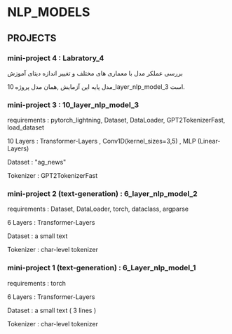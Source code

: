 # NLP_MODELS
## PROJECTS
### mini-project 4 : Labratory_4
بررسی عملکر مدل با معماری های مختلف و تغییر اندازه دیتای آموزش 

مدل پایه این آزمایش ,همان مدل پروژه 10_layer_nlp_model_3 است.
### mini-project 3 : 10_layer_nlp_model_3

requirements : pytorch_lightning, Dataset, DataLoader, GPT2TokenizerFast, load_dataset

10 Layers : Transformer-Layers , Conv1D(kernel_sizes=3,5) , MLP (Linear-Layers)

Dataset : "ag_news"

Tokenizer : GPT2TokenizerFast
### mini-project 2 (text-generation) : 6_layer_nlp_model_2

requirements : Dataset, DataLoader, torch, dataclass, argparse

6 Layers : Transformer-Layers

Dataset : a small text

Tokenizer : char-level tokenizer
### mini-project 1 (text-generation) : 6_Layer_nlp_model_1  

requirements : torch

6 Layers : Transformer-Layers

Dataset : a small text ( 3 lines )

Tokenizer : char-level tokenizer
